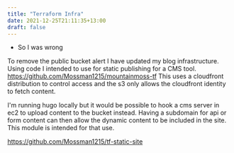```yaml
---
title: "Terraform Infra"
date: 2021-12-25T21:11:35+13:00
draft: false
---
```


* So I was wrong

To remove the public bucket alert I have updated my blog infrastructure.
Using code I intended to use for static publishing for a CMS tool.
<https://github.com/Mossman1215/mountainmoss-tf>
This uses a cloudfront distribution to control access and the s3 only allows the cloudfront identity to fetch content.

I'm running hugo locally but it would be possible to hook a cms server in ec2 to upload content to the bucket instead.
Having a subdomain for api or form content can then allow the dynamic content to be included in the site.
This module is intended for that use.

<https://github.com/Mossman1215/tf-static-site>
